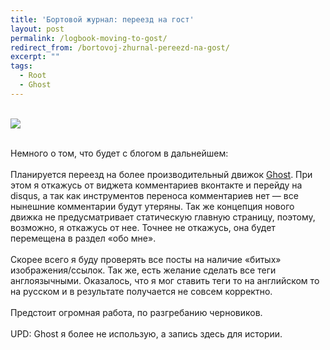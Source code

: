 ```yaml
---
title: 'Бортовой журнал: переезд на гост'
layout: post
permalink: /logbook-moving-to-gost/
redirect_from: /bortovoj-zhurnal-pereezd-na-gost/
excerpt: ""
tags:
  - Root
  - Ghost
---
```


<br>
<img src="https://farm1.staticflickr.com/761/21466116380_27b5eb901e_o.jpg">
<br>
<br>

Немного о том, что будет с блогом в дальнейшем:
<br>
<br>
Планируется переезд на более производительный движок <a href="http://ghost.org" target="_blank">Ghost</a>. При этом я откажусь от виджета комментариев вконтакте и перейду на disqus, а так как инструментов переноса комментариев нет &#8212; все нынешние комментарии будут утеряны. Так же концепция нового движка не предусматривает статическую главную страницу, поэтому, возможно, я откажусь от нее. Точнее не откажусь, она будет перемещена в раздел &#171;обо мне&#187;.
<br>
<br>
Скорее всего я буду проверять все посты на наличие &#171;битых&#187; изображения/ссылок. Так же, есть желание сделать все теги англоязычными. Оказалось, что я мог ставить теги то на английском то на русском и в результате получается не совсем корректно.
<br>
<br>
Предстоит огромная работа, по разгребанию черновиков.
<br>
<br>
UPD: Ghost я более не использую, а запись здесь для истории.
